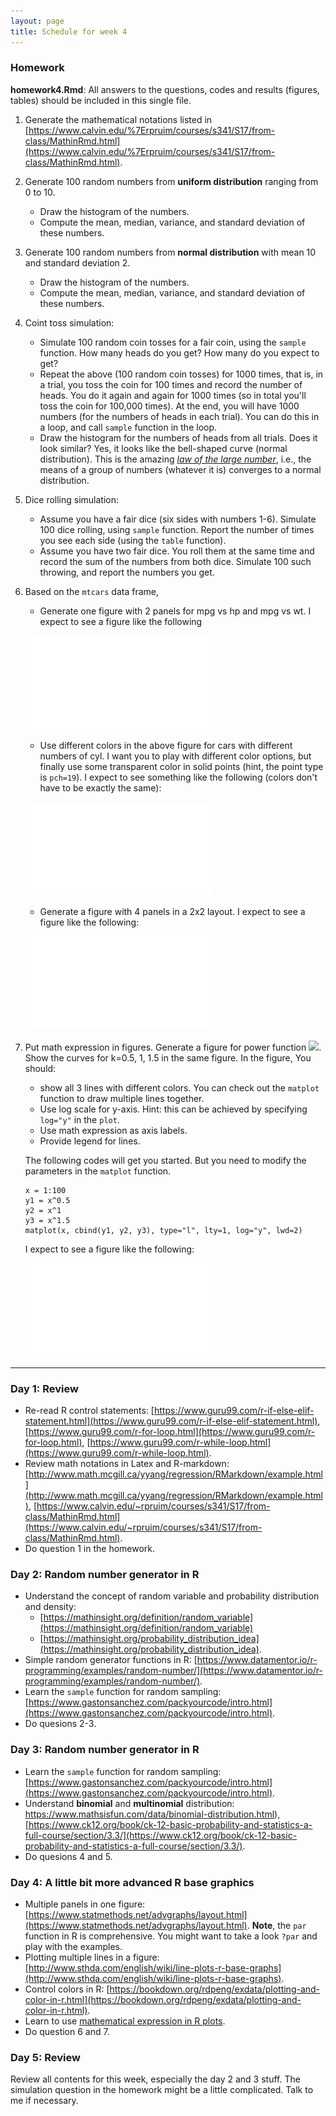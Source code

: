 ```yaml
---
layout: page
title: Schedule for week 4
---
```


### Homework

**homework4.Rmd**: All answers to the questions, codes and results (figures, tables) should be included in this single file. 

1. Generate the mathematical notations listed in [https://www.calvin.edu/%7Erpruim/courses/s341/S17/from-class/MathinRmd.html](https://www.calvin.edu/%7Erpruim/courses/s341/S17/from-class/MathinRmd.html). 
2. Generate 100 random numbers from **uniform distribution** ranging from 0 to 10. 
	- Draw the histogram of the numbers.
	- Compute the mean, median, variance, and standard deviation of these numbers. 
3. Generate 100 random numbers from **normal distribution** with mean 10 and standard deviation 2. 
	- Draw the histogram of the numbers.
	- Compute the mean, median, variance, and standard deviation of these numbers. 
4. Coint toss simulation: 
	- Simulate 100 random coin tosses for a fair coin, using the `sample` function.  How many heads do you get? How many do you expect to get? 
	- Repeat the above (100 random coin tosses) for 1000 times, that is, in a trial, you toss the coin for 100 times and record the number of heads. You do it again and again for 1000 times (so in total you'll toss the coin for 100,000 times). At the end, you will have 1000 numbers (for the numbers of heads in each trial). You can do this in a loop, and call `sample` function in the loop.
	-  Draw the histogram for the numbers of heads from all trials. Does it look similar? Yes, it looks like the bell-shaped curve (normal distribution). This is the amazing [_law of the large number_](https://en.wikipedia.org/wiki/Law_of_large_numbers), i.e., the means of a group of numbers (whatever it is) converges to a normal distribution.
5. Dice rolling simulation:
	- Assume you have a fair dice (six sides with numbers 1-6). Simulate 100 dice rolling, using `sample` function. Report the number of times you see each side (using the `table` function). 
	- Assume you have two fair dice. You roll them at the same time and record the sum of the numbers from both dice. Simulate 100 such throwing, and report the numbers you get. 
6. Based on the `mtcars` data frame, 
	- Generate one figure with 2 panels for mpg vs hp and mpg vs wt. I expect to see a figure like the following
	
	![](mtcars-scatter-2panel.pdf)
	
	- Use different colors in the above figure for cars with different numbers of cyl. I want you to play with different color options, but finally use some transparent color in solid points (hint, the point type is `pch=19`). I expect to see something like the following (colors don't have to be exactly the same): 
	
	![](mtcars-scatter-2panel-color.pdf)

	- Generate a figure with 4 panels in a 2x2 layout. I expect to see a figure like the following: 

	![](mtcars-scatter-4panel.pdf)

7. Put math expression in figures. Generate a figure for power function
<img src="https://latex.codecogs.com/svg.latex?f(x; k) = x^k"  />. Show the curves for k=0.5, 1, 1.5 in the same figure. In the figure, You should: 
	- show all 3 lines with different colors. You can check out the `matplot` function to draw multiple lines together.  
	- Use log scale for y-axis. Hint: this can be achieved by specifying `log="y"` in the `plot`. 
	- Use math expression as axis labels. 
	- Provide legend for lines.

	The following codes will get you started. But you need to 
modify the parameters in the `matplot` function. 

	```
	x = 1:100
	y1 = x^0.5
	y2 = x^1
	y3 = x^1.5
	matplot(x, cbind(y1, y2, y3), type="l", lty=1, log="y", lwd=2)
	```
	I expect to see a figure like the following:
	
	![](power-curve.pdf)
	


***

### Day 1: Review

- Re-read R control statements: [https://www.guru99.com/r-if-else-elif-statement.html](https://www.guru99.com/r-if-else-elif-statement.html),  [https://www.guru99.com/r-for-loop.html](https://www.guru99.com/r-for-loop.html), 
[https://www.guru99.com/r-while-loop.html](https://www.guru99.com/r-while-loop.html). 
- Review math notations in Latex and R-markdown: [http://www.math.mcgill.ca/yyang/regression/RMarkdown/example.html](http://www.math.mcgill.ca/yyang/regression/RMarkdown/example.html), [https://www.calvin.edu/~rpruim/courses/s341/S17/from-class/MathinRmd.html](https://www.calvin.edu/~rpruim/courses/s341/S17/from-class/MathinRmd.html).
- Do question 1 in the homework. 



### Day 2: Random number generator in R

- Understand the concept of random variable and probability distribution and density:
	- [https://mathinsight.org/definition/random_variable](https://mathinsight.org/definition/random_variable)
	- [https://mathinsight.org/probability_distribution_idea](https://mathinsight.org/probability_distribution_idea). 
- Simple random generator functions in R: [https://www.datamentor.io/r-programming/examples/random-number/](https://www.datamentor.io/r-programming/examples/random-number/).
- Learn the `sample` function for random sampling: [https://www.gastonsanchez.com/packyourcode/intro.html](https://www.gastonsanchez.com/packyourcode/intro.html). 
- Do quesions 2-3. 

### Day 3: Random number generator in R

- Learn the `sample` function for random sampling: [https://www.gastonsanchez.com/packyourcode/intro.html](https://www.gastonsanchez.com/packyourcode/intro.html). 
- Understand **binomial** and **multinomial** distribution: https://www.mathsisfun.com/data/binomial-distribution.html), [https://www.ck12.org/book/ck-12-basic-probability-and-statistics-a-full-course/section/3.3/](https://www.ck12.org/book/ck-12-basic-probability-and-statistics-a-full-course/section/3.3/). 
- Do quesions 4 and 5. 


### Day 4: A little bit more advanced R base graphics 

- Multiple panels in one figure: [https://www.statmethods.net/advgraphs/layout.html](https://www.statmethods.net/advgraphs/layout.html). **Note**, the `par` function in R is comprehensive. You might want to take a look `?par` and play with the examples. 
- Plotting multiple lines in a figure: 
[http://www.sthda.com/english/wiki/line-plots-r-base-graphs](http://www.sthda.com/english/wiki/line-plots-r-base-graphs).
- Control colors in R: [https://bookdown.org/rdpeng/exdata/plotting-and-color-in-r.html](https://bookdown.org/rdpeng/exdata/plotting-and-color-in-r.html). 
- Learn to use [mathematical expression in R plots](http://www.haowulab.org/computing/Rtips/plotmath.html).
- Do question 6 and 7.


### Day 5: Review

Review all contents for this week, especially the day 2 and 3 stuff. The simulation question in the homework might be a little complicated. Talk to me if necessary. 


